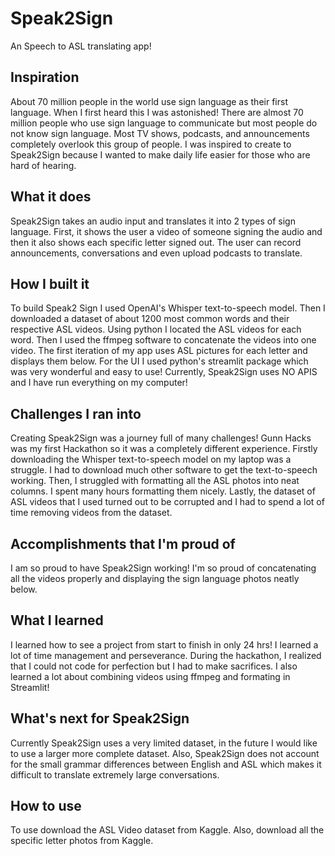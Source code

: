 # Speak2Sign
An Speech to ASL translating app!
## Inspiration
About 70 million people in the world use sign language as their first language. When I first heard this I was astonished! There are almost 70 million people who use sign language to communicate but most people do not know sign language. Most TV shows, podcasts, and announcements completely overlook this group of people. I was inspired to create to Speak2Sign because I wanted to make daily life easier for those who are hard of hearing.

## What it does
Speak2Sign takes an audio input and translates it into 2 types of sign language. First, it shows the user a video of someone signing the audio and then it also shows each specific letter signed out. The user can record announcements, conversations and even upload podcasts to translate.

## How I built it
To build Speak2 Sign I used OpenAI's Whisper text-to-speech model. Then I downloaded a dataset of about 1200 most common words and their respective ASL videos. Using python I located the ASL videos for each word. Then I used the ffmpeg software to concatenate the videos into one video. The first iteration of my app uses ASL pictures for each letter and displays them below.  For the UI I used python's streamlit package which was very wonderful and easy to use! Currently, Speak2Sign uses NO APIS and I have run everything on my computer!
## Challenges I ran into
Creating Speak2Sign was a journey full of many challenges! Gunn Hacks was my first Hackathon so it was a completely different experience. Firstly downloading the Whisper text-to-speech model on my laptop was a struggle. I had to download much other software to get the text-to-speech working. Then, I struggled with formatting all the ASL photos into neat columns. I spent many hours formatting them nicely. Lastly, the dataset of ASL videos that I used turned out to be corrupted and I had to spend a lot of time removing videos from the dataset.

## Accomplishments that I'm proud of
I am so proud to have Speak2Sign working! I'm so proud of concatenating all the videos properly and displaying the sign language photos neatly below.

## What I learned
I learned how to see a project from start to finish in only 24 hrs! I learned a lot of time management and perseverance. During the hackathon, I realized that I could not code for perfection but I had to make sacrifices. I also learned a lot about combining videos using ffmpeg and formating in Streamlit!

## What's next for Speak2Sign
Currently Speak2Sign uses a very limited dataset, in the future I would like to use a larger more complete dataset. Also, Speak2Sign does not account for the small grammar differences between English and ASL which makes it difficult to translate extremely large conversations.

## How to use
To use download the ASL Video dataset from Kaggle.
Also, download all the specific letter photos from Kaggle.
